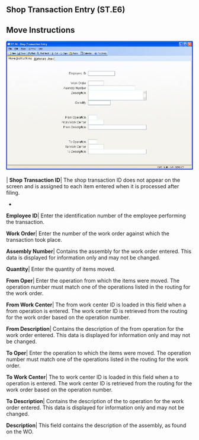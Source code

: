 ## Shop Transaction Entry (ST.E6)
<PageHeader />

## Move Instructions

![](./ST-E6-1.jpg)

| **Shop Transaction ID**|  The shop transaction ID does not appear on the
screen and is assigned to each item entered when it is processed after filing.

-  
**Employee ID**|  Enter the identification number of the employee performing
the transaction.

**Work Order**|  Enter the number of the work order against which the
transaction took place.

**Assembly Number**|  Contains the assembly for the work order entered. This
data is displayed for information only and may not be changed.

**Quantity**|  Enter the quantity of items moved.

**From Oper**|  Enter the operation from which the items were moved. The
operation number must match one of the operations listed in the routing for
the work order.

**From Work Center**|  The from work center ID is loaded in this field when a
from operation is entered. The work center ID is retrieved from the routing
for the work order based on the operation number.

**From Description**|  Contains the description of the from operation for the
work order entered. This data is displayed for information only and may not be
changed.

**To Oper**|  Enter the operation to which the items were moved. The operation
number must match one of the operations listed in the routing for the work
order.

**To Work Center**|  The to work center ID is loaded in this field when a to
operation is entered. The work center ID is retrieved from the routing for the
work order based on the operation number.

**To Description**|  Contains the description of the to operation for the work
order entered. This data is displayed for information only and may not be
changed.

**Description**|  This field contains the description of the assembly, as
found on the WO.


<badge text= "Version 8.10.57 " vertical="middle" />

<PageFooter />
